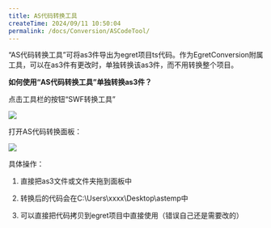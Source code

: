 ```yaml
---
title: AS代码转换工具
createTime: 2024/09/11 10:50:04
permalink: /docs/Conversion/ASCodeTool/
---
```

“AS代码转换工具”可将as3件导出为egret项目ts代码。作为EgretConversion附属工具，可以在as3件有更改时，单独转换该as3件，而不用转换整个项目。

**如何使用“AS代码转换工具”单独转换as3件？**

 点击工具栏的按钮“SWF转换工具”

 ![](56b1ac1e245c0.png)

 打开AS代码转换面板：

 ![](56b1ac1e2e299.png)

具体操作：

1. 直接把as3文件或文件夹拖到面板中

2. 转换后的代码会在C:\Users\xxxx\Desktop\astemp中

3. 可以直接把代码拷贝到egret项目中直接使用（错误自己还是需要改的）
